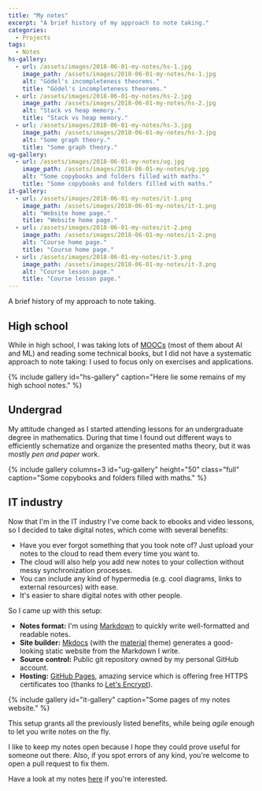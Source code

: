 ```yaml
---
title: "My notes"
excerpt: "A brief history of my approach to note taking."
categories:
  - Projects
tags:
  - Notes
hs-gallery:
  - url: /assets/images/2018-06-01-my-notes/hs-1.jpg
    image_path: /assets/images/2018-06-01-my-notes/hs-1.jpg
    alt: "Gödel's incompleteness theorems."
    title: "Gödel's incompleteness theorems."
  - url: /assets/images/2018-06-01-my-notes/hs-2.jpg
    image_path: /assets/images/2018-06-01-my-notes/hs-2.jpg
    alt: "Stack vs heap memory."
    title: "Stack vs heap memory."
  - url: /assets/images/2018-06-01-my-notes/hs-3.jpg
    image_path: /assets/images/2018-06-01-my-notes/hs-3.jpg
    alt: "Some graph theory."
    title: "Some graph theory."
ug-gallery:
  - url: /assets/images/2018-06-01-my-notes/ug.jpg
    image_path: /assets/images/2018-06-01-my-notes/ug.jpg
    alt: "Some copybooks and folders filled with maths."
    title: "Some copybooks and folders filled with maths."
it-gallery:
  - url: /assets/images/2018-06-01-my-notes/it-1.png
    image_path: /assets/images/2018-06-01-my-notes/it-1.png
    alt: "Website home page."
    title: "Website home page."
  - url: /assets/images/2018-06-01-my-notes/it-2.png
    image_path: /assets/images/2018-06-01-my-notes/it-2.png
    alt: "Course home page."
    title: "Course home page."
  - url: /assets/images/2018-06-01-my-notes/it-3.png
    image_path: /assets/images/2018-06-01-my-notes/it-3.png
    alt: "Course lesson page."
    title: "Course lesson page."
---
```


A brief history of my approach to note taking.

## High school

While in high school, I was taking lots of [MOOCs](https://en.wikipedia.org/wiki/Massive_open_online_course) (most of them about AI and ML) and reading some technical books, but I did not have a systematic approach to note taking: I used to focus only on exercises and applications.

{% include gallery id="hs-gallery" caption="Here lie some remains of my high school notes." %}

## Undergrad

My attitude changed as I started attending lessons for an undergraduate degree in mathematics. During that time I found out different ways to efficiently schematize and organize the presented maths theory, but it was mostly *pen and paper* work.

{% include gallery columns=3 id="ug-gallery" height="50" class="full" caption="Some copybooks and folders filled with maths." %}

## IT industry

Now that I'm in the IT industry I've come back to ebooks and video lessons, so I decided to take digital notes, which come with several benefits:

- Have you ever forgot something that you took note of? Just upload your notes to the cloud to read them every time you want to.
- The cloud will also help you add new notes to your collection without messy synchronization processes.
- You can include any kind of hypermedia (e.g. cool diagrams, links to external resources) with ease.
- It's easier to share digital notes with other people.

So I came up with this setup:

- **Notes format:** I'm using [Markdown](https://en.wikipedia.org/wiki/Markdown) to quickly write well-formatted and readable notes.
- **Site builder:** [Mkdocs](https://www.mkdocs.org/) (with the [material](https://github.com/squidfunk/mkdocs-material) theme) generates a good-looking static website from the Markdown I write.
- **Source control:** Public git repository owned by my personal GitHub account.
- **Hosting:** [GitHub Pages](https://pages.github.com/), amazing service which is offering free HTTPS certificates too (thanks to [Let's Encrypt](https://letsencrypt.org/)).

{% include gallery id="it-gallery" caption="Some pages of my notes website." %}

This setup grants all the previously listed benefits, while being *agile* enough to let you write notes on the fly.

I like to keep my notes open because I hope they could prove useful for someone out there. Also, if you spot errors of any kind, you're welcome to open a pull request to fix them.

Have a look at my notes [here](https://marcolabarile.me/notes/) if you're interested.